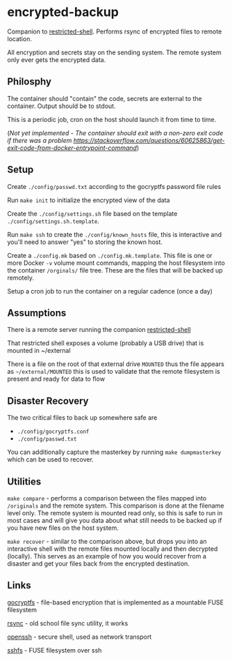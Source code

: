 # encrypted-backup
Companion to [restricted-shell](https://github.com/andrewlow/restricted-shell). Performs rsync of encrypted files to remote location.

All encryption and secrets stay on the sending system. The remote system only ever gets the encrypted data.

## Philosphy

The container should "contain" the code, secrets are external to the container. Output should be to stdout.

This is a periodic job, cron on the host should launch it from time to time.

(_Not yet implemented - The container should exit with a non-zero exit code if there was a problem
https://stackoverflow.com/questions/60625863/get-exit-code-from-docker-entrypoint-command_)


## Setup

Create `./config/passwd.txt` according to the gocryptfs password file rules

Run `make init` to initialize the encrypted view of the data

Create the `./config/settings.sh` file based on the template `./config/settings.sh.template`. 

Run `make ssh` to create the `./config/known_hosts` file, this is interactive and you'll need to answer "yes" to storing the known host.

Create a `./config.mk` based on `./config.mk.template`. This file is one or more Docker `-v` volume mount commands, mapping the host filesystem into the container `/orginals/` file tree. These are the files that will be backed up remotely.

Setup a cron job to run the container on a regular cadence (once a day)


## Assumptions

There is a remote server running the companion [restricted-shell](https://github.com/andrewlow/restricted-shell)

That restricted shell exposes a volume (probably a USB drive) that is mounted in ~/external

There is a file on the root of that external drive `MOUNTED` thus the file appears as `~/external/MOUNTED` this is used to validate that the remote filesystem is present and ready for data to flow


## Disaster Recovery

The two critical files to back up somewhere safe are

- `./config/gocryptfs.conf`
- `./config/passwd.txt`

You can additionally capture the masterkey by running `make dumpmasterkey` which can be used to recover.

## Utilities

`make compare` - performs a comparison between the files mapped into `/originals` and the remote system. This comparison is done at the filename level only. The remote system is mounted read only, so this is safe to run in most cases and will give you data about what still needs to be backed up if you have new files on the host system.

`make recover` - similar to the comparison above, but drops you into an interactive shell with the remote files mounted locally and then decrypted (locally).  This serves as an example of how you would recover from a disaster and get your files back from the encrypted destination.

## Links

[gocryptfs](https://nuetzlich.net/gocryptfs/) - file-based encryption that is implemented as a mountable FUSE filesystem

[rsync](https://rsync.samba.org/) - old school file sync utility, it works

[openssh](https://www.openssh.com/) - secure shell, used as network transport

[sshfs](https://en.wikipedia.org/wiki/SSHFS) - FUSE filesystem over ssh
